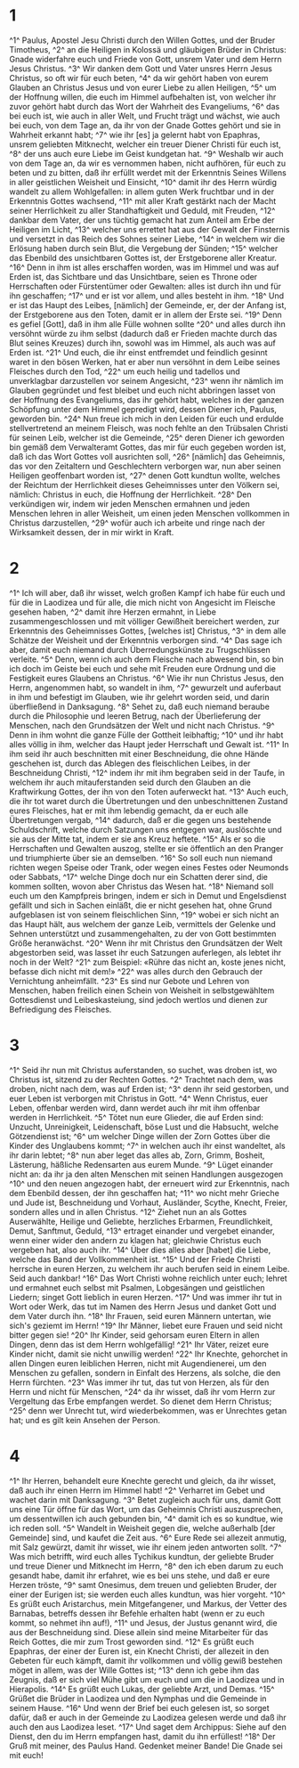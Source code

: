 # 1 
^1^ Paulus, Apostel Jesu Christi durch den Willen Gottes, und der Bruder Timotheus, ^2^ an die Heiligen in Kolossä und gläubigen Brüder in Christus: Gnade widerfahre euch und Friede von Gott, unsrem Vater und dem Herrn Jesus Christus. ^3^ Wir danken dem Gott und Vater unsres Herrn Jesus Christus, so oft wir für euch beten, ^4^ da wir gehört haben von eurem Glauben an Christus Jesus und von eurer Liebe zu allen Heiligen, ^5^ um der Hoffnung willen, die euch im Himmel aufbehalten ist, von welcher ihr zuvor gehört habt durch das Wort der Wahrheit des Evangeliums, ^6^ das bei euch ist, wie auch in aller Welt, und Frucht trägt und wächst, wie auch bei euch, von dem Tage an, da ihr von der Gnade Gottes gehört und sie in Wahrheit erkannt habt; ^7^ wie ihr \[es\] ja gelernt habt von Epaphras, unsrem geliebten Mitknecht, welcher ein treuer Diener Christi für euch ist, ^8^ der uns auch eure Liebe im Geist kundgetan hat. ^9^ Weshalb wir auch von dem Tage an, da wir es vernommen haben, nicht aufhören, für euch zu beten und zu bitten, daß ihr erfüllt werdet mit der Erkenntnis Seines Willens in aller geistlichen Weisheit und Einsicht, ^10^ damit ihr des Herrn würdig wandelt zu allem Wohlgefallen: in allem guten Werk fruchtbar und in der Erkenntnis Gottes wachsend, ^11^ mit aller Kraft gestärkt nach der Macht seiner Herrlichkeit zu aller Standhaftigkeit und Geduld, mit Freuden, ^12^ dankbar dem Vater, der uns tüchtig gemacht hat zum Anteil am Erbe der Heiligen im Licht, ^13^ welcher uns errettet hat aus der Gewalt der Finsternis und versetzt in das Reich des Sohnes seiner Liebe, ^14^ in welchem wir die Erlösung haben durch sein Blut, die Vergebung der Sünden; ^15^ welcher das Ebenbild des unsichtbaren Gottes ist, der Erstgeborene aller Kreatur. ^16^ Denn in ihm ist alles erschaffen worden, was im Himmel und was auf Erden ist, das Sichtbare und das Unsichtbare, seien es Throne oder Herrschaften oder Fürstentümer oder Gewalten: alles ist durch ihn und für ihn geschaffen; ^17^ und er ist vor allem, und alles besteht in ihm. ^18^ Und er ist das Haupt des Leibes, \[nämlich\] der Gemeinde, er, der der Anfang ist, der Erstgeborene aus den Toten, damit er in allem der Erste sei. ^19^ Denn es gefiel \[Gott\], daß in ihm alle Fülle wohnen sollte ^20^ und alles durch ihn versöhnt würde zu ihm selbst (dadurch daß er Frieden machte durch das Blut seines Kreuzes) durch ihn, sowohl was im Himmel, als auch was auf Erden ist. ^21^ Und euch, die ihr einst entfremdet und feindlich gesinnt waret in den bösen Werken, hat er aber nun versöhnt in dem Leibe seines Fleisches durch den Tod, ^22^ um euch heilig und tadellos und unverklagbar darzustellen vor seinem Angesicht, ^23^ wenn ihr nämlich im Glauben gegründet und fest bleibet und euch nicht abbringen lasset von der Hoffnung des Evangeliums, das ihr gehört habt, welches in der ganzen Schöpfung unter dem Himmel gepredigt wird, dessen Diener ich, Paulus, geworden bin. ^24^ Nun freue ich mich in den Leiden für euch und erdulde stellvertretend an meinem Fleisch, was noch fehlte an den Trübsalen Christi für seinen Leib, welcher ist die Gemeinde, ^25^ deren Diener ich geworden bin gemäß dem Verwalteramt Gottes, das mir für euch gegeben worden ist, daß ich das Wort Gottes voll ausrichten soll, ^26^ \[nämlich\] das Geheimnis, das vor den Zeitaltern und Geschlechtern verborgen war, nun aber seinen Heiligen geoffenbart worden ist, ^27^ denen Gott kundtun wollte, welches der Reichtum der Herrlichkeit dieses Geheimnisses unter den Völkern sei, nämlich: Christus in euch, die Hoffnung der Herrlichkeit. ^28^ Den verkündigen wir, indem wir jeden Menschen ermahnen und jeden Menschen lehren in aller Weisheit, um einen jeden Menschen vollkommen in Christus darzustellen, ^29^ wofür auch ich arbeite und ringe nach der Wirksamkeit dessen, der in mir wirkt in Kraft. 

# 2 
^1^ Ich will aber, daß ihr wisset, welch großen Kampf ich habe für euch und für die in Laodizea und für alle, die mich nicht von Angesicht im Fleische gesehen haben, ^2^ damit ihre Herzen ermahnt, in Liebe zusammengeschlossen und mit völliger Gewißheit bereichert werden, zur Erkenntnis des Geheimnisses Gottes, \[welches ist\] Christus, ^3^ in dem alle Schätze der Weisheit und der Erkenntnis verborgen sind. ^4^ Das sage ich aber, damit euch niemand durch Überredungskünste zu Trugschlüssen verleite. ^5^ Denn, wenn ich auch dem Fleische nach abwesend bin, so bin ich doch im Geiste bei euch und sehe mit Freuden eure Ordnung und die Festigkeit eures Glaubens an Christus. ^6^ Wie ihr nun Christus Jesus, den Herrn, angenommen habt, so wandelt in ihm, ^7^ gewurzelt und auferbaut in ihm und befestigt im Glauben, wie ihr gelehrt worden seid, und darin überfließend in Danksagung. ^8^ Sehet zu, daß euch niemand beraube durch die Philosophie und leeren Betrug, nach der Überlieferung der Menschen, nach den Grundsätzen der Welt und nicht nach Christus. ^9^ Denn in ihm wohnt die ganze Fülle der Gottheit leibhaftig; ^10^ und ihr habt alles völlig in ihm, welcher das Haupt jeder Herrschaft und Gewalt ist. ^11^ In ihm seid ihr auch beschnitten mit einer Beschneidung, die ohne Hände geschehen ist, durch das Ablegen des fleischlichen Leibes, in der Beschneidung Christi, ^12^ indem ihr mit ihm begraben seid in der Taufe, in welchem ihr auch mitauferstanden seid durch den Glauben an die Kraftwirkung Gottes, der ihn von den Toten auferweckt hat. ^13^ Auch euch, die ihr tot waret durch die Übertretungen und den unbeschnittenen Zustand eures Fleisches, hat er mit ihm lebendig gemacht, da er euch alle Übertretungen vergab, ^14^ dadurch, daß er die gegen uns bestehende Schuldschrift, welche durch Satzungen uns entgegen war, auslöschte und sie aus der Mitte tat, indem er sie ans Kreuz heftete. ^15^ Als er so die Herrschaften und Gewalten auszog, stellte er sie öffentlich an den Pranger und triumphierte über sie an demselben. ^16^ So soll euch nun niemand richten wegen Speise oder Trank, oder wegen eines Festes oder Neumonds oder Sabbats, ^17^ welche Dinge doch nur ein Schatten derer sind, die kommen sollten, wovon aber Christus das Wesen hat. ^18^ Niemand soll euch um den Kampfpreis bringen, indem er sich in Demut und Engelsdienst gefällt und sich in Sachen einläßt, die er nicht gesehen hat, ohne Grund aufgeblasen ist von seinem fleischlichen Sinn, ^19^ wobei er sich nicht an das Haupt hält, aus welchem der ganze Leib, vermittels der Gelenke und Sehnen unterstützt und zusammengehalten, zu der von Gott bestimmten Größe heranwächst. ^20^ Wenn ihr mit Christus den Grundsätzen der Welt abgestorben seid, was lasset ihr euch Satzungen auferlegen, als lebtet ihr noch in der Welt? ^21^ zum Beispiel: «Rühre das nicht an, koste jenes nicht, befasse dich nicht mit dem!» ^22^ was alles durch den Gebrauch der Vernichtung anheimfällt. ^23^ Es sind nur Gebote und Lehren von Menschen, haben freilich einen Schein von Weisheit in selbstgewähltem Gottesdienst und Leibeskasteiung, sind jedoch wertlos und dienen zur Befriedigung des Fleisches. 

# 3 
^1^ Seid ihr nun mit Christus auferstanden, so suchet, was droben ist, wo Christus ist, sitzend zu der Rechten Gottes. ^2^ Trachtet nach dem, was droben, nicht nach dem, was auf Erden ist; ^3^ denn ihr seid gestorben, und euer Leben ist verborgen mit Christus in Gott. ^4^ Wenn Christus, euer Leben, offenbar werden wird, dann werdet auch ihr mit ihm offenbar werden in Herrlichkeit. ^5^ Tötet nun eure Glieder, die auf Erden sind: Unzucht, Unreinigkeit, Leidenschaft, böse Lust und die Habsucht, welche Götzendienst ist; ^6^ um welcher Dinge willen der Zorn Gottes über die Kinder des Unglaubens kommt; ^7^ in welchen auch ihr einst wandeltet, als ihr darin lebtet; ^8^ nun aber leget das alles ab, Zorn, Grimm, Bosheit, Lästerung, häßliche Redensarten aus eurem Munde. ^9^ Lüget einander nicht an: da ihr ja den alten Menschen mit seinen Handlungen ausgezogen ^10^ und den neuen angezogen habt, der erneuert wird zur Erkenntnis, nach dem Ebenbild dessen, der ihn geschaffen hat; ^11^ wo nicht mehr Grieche und Jude ist, Beschneidung und Vorhaut, Ausländer, Scythe, Knecht, Freier, sondern alles und in allen Christus. ^12^ Ziehet nun an als Gottes Auserwählte, Heilige und Geliebte, herzliches Erbarmen, Freundlichkeit, Demut, Sanftmut, Geduld, ^13^ ertraget einander und vergebet einander, wenn einer wider den andern zu klagen hat; gleichwie Christus euch vergeben hat, also auch ihr. ^14^ Über dies alles aber \[habet\] die Liebe, welche das Band der Vollkommenheit ist. ^15^ Und der Friede Christi herrsche in euren Herzen, zu welchem ihr auch berufen seid in einem Leibe. Seid auch dankbar! ^16^ Das Wort Christi wohne reichlich unter euch; lehret und ermahnet euch selbst mit Psalmen, Lobgesängen und geistlichen Liedern; singet Gott lieblich in euren Herzen. ^17^ Und was immer ihr tut in Wort oder Werk, das tut im Namen des Herrn Jesus und danket Gott und dem Vater durch ihn. ^18^ Ihr Frauen, seid euren Männern untertan, wie sich's geziemt im Herrn! ^19^ Ihr Männer, liebet eure Frauen und seid nicht bitter gegen sie! ^20^ Ihr Kinder, seid gehorsam euren Eltern in allen Dingen, denn das ist dem Herrn wohlgefällig! ^21^ Ihr Väter, reizet eure Kinder nicht, damit sie nicht unwillig werden! ^22^ Ihr Knechte, gehorchet in allen Dingen euren leiblichen Herren, nicht mit Augendienerei, um den Menschen zu gefallen, sondern in Einfalt des Herzens, als solche, die den Herrn fürchten. ^23^ Was immer ihr tut, das tut von Herzen, als für den Herrn und nicht für Menschen, ^24^ da ihr wisset, daß ihr vom Herrn zur Vergeltung das Erbe empfangen werdet. So dienet dem Herrn Christus; ^25^ denn wer Unrecht tut, wird wiederbekommen, was er Unrechtes getan hat; und es gilt kein Ansehen der Person. 

# 4 
^1^ Ihr Herren, behandelt eure Knechte gerecht und gleich, da ihr wisset, daß auch ihr einen Herrn im Himmel habt! ^2^ Verharret im Gebet und wachet darin mit Danksagung. ^3^ Betet zugleich auch für uns, damit Gott uns eine Tür öffne für das Wort, um das Geheimnis Christi auszusprechen, um dessentwillen ich auch gebunden bin, ^4^ damit ich es so kundtue, wie ich reden soll. ^5^ Wandelt in Weisheit gegen die, welche außerhalb \[der Gemeinde\] sind, und kaufet die Zeit aus. ^6^ Eure Rede sei allezeit anmutig, mit Salz gewürzt, damit ihr wisset, wie ihr einem jeden antworten sollt. ^7^ Was mich betrifft, wird euch alles Tychikus kundtun, der geliebte Bruder und treue Diener und Mitknecht im Herrn, ^8^ den ich eben darum zu euch gesandt habe, damit ihr erfahret, wie es bei uns stehe, und daß er eure Herzen tröste, ^9^ samt Onesimus, dem treuen und geliebten Bruder, der einer der Eurigen ist; sie werden euch alles kundtun, was hier vorgeht. ^10^ Es grüßt euch Aristarchus, mein Mitgefangener, und Markus, der Vetter des Barnabas, betreffs dessen ihr Befehle erhalten habt (wenn er zu euch kommt, so nehmet ihn auf!), ^11^ und Jesus, der Justus genannt wird, die aus der Beschneidung sind. Diese allein sind meine Mitarbeiter für das Reich Gottes, die mir zum Trost geworden sind. ^12^ Es grüßt euch Epaphras, der einer der Euren ist, ein Knecht Christi, der allezeit in den Gebeten für euch kämpft, damit ihr vollkommen und völlig gewiß bestehen möget in allem, was der Wille Gottes ist; ^13^ denn ich gebe ihm das Zeugnis, daß er sich viel Mühe gibt um euch und um die in Laodizea und in Hierapolis. ^14^ Es grüßt euch Lukas, der geliebte Arzt, und Demas. ^15^ Grüßet die Brüder in Laodizea und den Nymphas und die Gemeinde in seinem Hause. ^16^ Und wenn der Brief bei euch gelesen ist, so sorget dafür, daß er auch in der Gemeinde zu Laodizea gelesen werde und daß ihr auch den aus Laodizea leset. ^17^ Und saget dem Archippus: Siehe auf den Dienst, den du im Herrn empfangen hast, damit du ihn erfüllest! ^18^ Der Gruß mit meiner, des Paulus Hand. Gedenket meiner Bande! Die Gnade sei mit euch! 